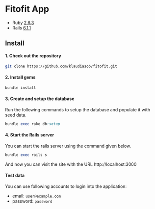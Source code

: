 # Fitofit App

- Ruby [2.6.3](https://github.com/klaudiasob/fitofit/blob/master/.ruby-version#L1)
- Rails [6.1.1](https://github.com/klaudiasob/fitofit/blob/master/Gemfile#L15)

## Install
#### 1. Check out the repository

```bash
git clone https://github.com/klaudiasob/fitofit.git
```

#### 2. Install gems

```ruby
bundle install
```

#### 3. Create and setup the database

Run the following commands to setup the database and populate it with seed data.

```ruby
bundle exec rake db:setup
```

#### 4. Start the Rails server

You can start the rails server using the command given below.

```ruby
bundle exec rails s
```

And now you can visit the site with the URL http://localhost:3000

#### Test data
You can use following accounts to login into the application:
- email: `user@example.com`
- password: `password`
